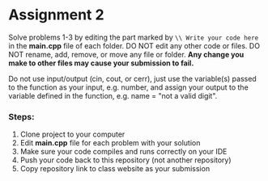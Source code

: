# Assignment 2
Solve problems 1-3 by editing the part marked by `\\ Write your code here` in the **main.cpp** file of each folder.
DO NOT edit any other code or files. DO NOT rename, add, remove, or move any file or folder.
**Any change you make to other files may cause your submission to fail.**

Do not use input/output (cin, cout, or cerr), just use the variable(s) passed to the function as your input, e.g. number, and assign your output to the variable defined in the function, e.g. name = "not a valid digit".

### Steps:
1. Clone project to your computer
2. Edit **main.cpp** file for each problem with your solution
3. Make sure your code compiles and runs correctly on your IDE
4. Push your code back to this repository (not another repository)
5. Copy repository link to class website as your submission
